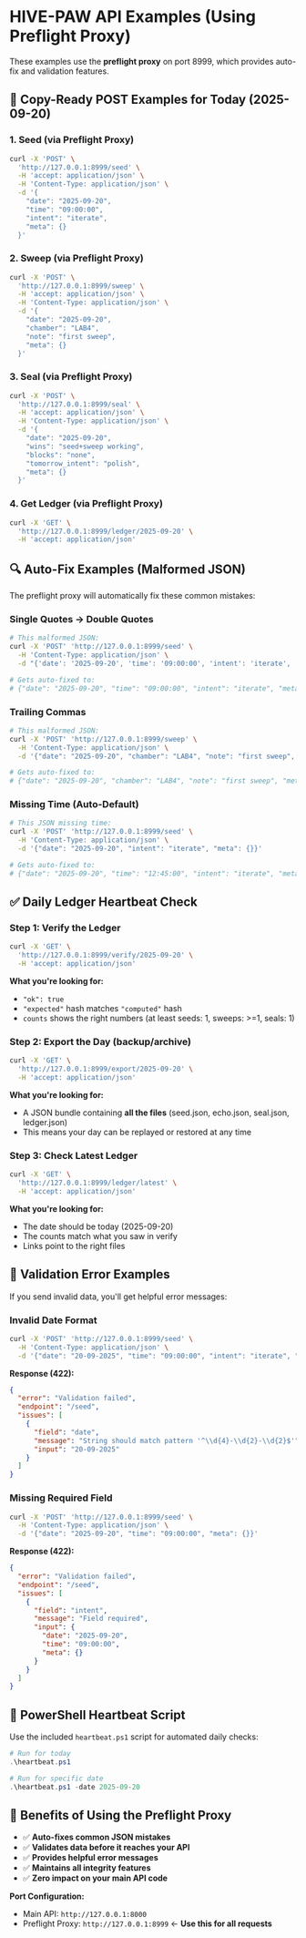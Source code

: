 # HIVE-PAW API Examples (Using Preflight Proxy)

These examples use the **preflight proxy** on port 8999, which provides auto-fix and validation features.

## 🚀 **Copy-Ready POST Examples for Today (2025-09-20)**

### **1. Seed (via Preflight Proxy)**

```bash
curl -X 'POST' \
  'http://127.0.0.1:8999/seed' \
  -H 'accept: application/json' \
  -H 'Content-Type: application/json' \
  -d '{
    "date": "2025-09-20",
    "time": "09:00:00",
    "intent": "iterate",
    "meta": {}
  }'
```

### **2. Sweep (via Preflight Proxy)**

```bash
curl -X 'POST' \
  'http://127.0.0.1:8999/sweep' \
  -H 'accept: application/json' \
  -H 'Content-Type: application/json' \
  -d '{
    "date": "2025-09-20",
    "chamber": "LAB4",
    "note": "first sweep",
    "meta": {}
  }'
```

### **3. Seal (via Preflight Proxy)**

```bash
curl -X 'POST' \
  'http://127.0.0.1:8999/seal' \
  -H 'accept: application/json' \
  -H 'Content-Type: application/json' \
  -d '{
    "date": "2025-09-20",
    "wins": "seed+sweep working",
    "blocks": "none",
    "tomorrow_intent": "polish",
    "meta": {}
  }'
```

### **4. Get Ledger (via Preflight Proxy)**

```bash
curl -X 'GET' \
  'http://127.0.0.1:8999/ledger/2025-09-20' \
  -H 'accept: application/json'
```

## 🔍 **Auto-Fix Examples (Malformed JSON)**

The preflight proxy will automatically fix these common mistakes:

### **Single Quotes → Double Quotes**
```bash
# This malformed JSON:
curl -X 'POST' 'http://127.0.0.1:8999/seed' \
  -H 'Content-Type: application/json' \
  -d "{'date': '2025-09-20', 'time': '09:00:00', 'intent': 'iterate', 'meta': {}}"

# Gets auto-fixed to:
# {"date": "2025-09-20", "time": "09:00:00", "intent": "iterate", "meta": {}}
```

### **Trailing Commas**
```bash
# This malformed JSON:
curl -X 'POST' 'http://127.0.0.1:8999/sweep' \
  -H 'Content-Type: application/json' \
  -d '{"date": "2025-09-20", "chamber": "LAB4", "note": "first sweep", "meta": {},}'

# Gets auto-fixed to:
# {"date": "2025-09-20", "chamber": "LAB4", "note": "first sweep", "meta": {}}
```

### **Missing Time (Auto-Default)**
```bash
# This JSON missing time:
curl -X 'POST' 'http://127.0.0.1:8999/seed' \
  -H 'Content-Type: application/json' \
  -d '{"date": "2025-09-20", "intent": "iterate", "meta": {}}'

# Gets auto-fixed to:
# {"date": "2025-09-20", "time": "12:45:00", "intent": "iterate", "meta": {}}
```

## ✅ **Daily Ledger Heartbeat Check**

### **Step 1: Verify the Ledger**
```bash
curl -X 'GET' \
  'http://127.0.0.1:8999/verify/2025-09-20' \
  -H 'accept: application/json'
```

**What you're looking for:**
- `"ok": true`
- `"expected"` hash matches `"computed"` hash
- `counts` shows the right numbers (at least seeds: 1, sweeps: >=1, seals: 1)

### **Step 2: Export the Day (backup/archive)**
```bash
curl -X 'GET' \
  'http://127.0.0.1:8999/export/2025-09-20' \
  -H 'accept: application/json'
```

**What you're looking for:**
- A JSON bundle containing **all the files** (seed.json, echo.json, seal.json, ledger.json)
- This means your day can be replayed or restored at any time

### **Step 3: Check Latest Ledger**
```bash
curl -X 'GET' \
  'http://127.0.0.1:8999/ledger/latest' \
  -H 'accept: application/json'
```

**What you're looking for:**
- The date should be today (2025-09-20)
- The counts match what you saw in verify
- Links point to the right files

## 🚨 **Validation Error Examples**

If you send invalid data, you'll get helpful error messages:

### **Invalid Date Format**
```bash
curl -X 'POST' 'http://127.0.0.1:8999/seed' \
  -H 'Content-Type: application/json' \
  -d '{"date": "20-09-2025", "time": "09:00:00", "intent": "iterate", "meta": {}}'
```

**Response (422):**
```json
{
  "error": "Validation failed",
  "endpoint": "/seed",
  "issues": [
    {
      "field": "date",
      "message": "String should match pattern '^\\d{4}-\\d{2}-\\d{2}$'",
      "input": "20-09-2025"
    }
  ]
}
```

### **Missing Required Field**
```bash
curl -X 'POST' 'http://127.0.0.1:8999/seed' \
  -H 'Content-Type: application/json' \
  -d '{"date": "2025-09-20", "time": "09:00:00", "meta": {}}'
```

**Response (422):**
```json
{
  "error": "Validation failed",
  "endpoint": "/seed",
  "issues": [
    {
      "field": "intent",
      "message": "Field required",
      "input": {
        "date": "2025-09-20",
        "time": "09:00:00",
        "meta": {}
      }
    }
  ]
}
```

## 🔄 **PowerShell Heartbeat Script**

Use the included `heartbeat.ps1` script for automated daily checks:

```powershell
# Run for today
.\heartbeat.ps1

# Run for specific date
.\heartbeat.ps1 -date 2025-09-20
```

## 🎯 **Benefits of Using the Preflight Proxy**

- ✅ **Auto-fixes common JSON mistakes**
- ✅ **Validates data before it reaches your API**
- ✅ **Provides helpful error messages**
- ✅ **Maintains all integrity features**
- ✅ **Zero impact on your main API code**

**Port Configuration:**
- Main API: `http://127.0.0.1:8000`
- Preflight Proxy: `http://127.0.0.1:8999` ← **Use this for all requests**
